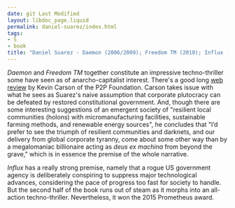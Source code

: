 ```yaml
---
date: git Last Modified
layout: libdoc_page.liquid
permalink: daniel-suarez/index.html
tags:
- S
- book
title: "Daniel Suarez - Daemon (2006/2009); Freedom TM (2010); Influx (2014)"
---
```


_Daemon_ and _Freedom TM_ together constitute an impressive techno-thriller some have seen as of anarcho-capitalist interest. There's a good long [web review](https://blog.p2pfoundation.net/daniel-suarez-daemon-and-freedom/2010/04/26) by Kevin Carson of the P2P Foundation. Carson takes issue with what he sees as Suarez's naive assumption that corporate plutocracy can be defeated by restored constitutional government. And, though there are some interesting suggestions of an emergent society of "resilient local communities (holons) with micromanufacturing facilities, sustainable farming methods, and renewable energy sources", he concludes that "I’d prefer to see the triumph of resilient communities and darknets, and our delivery from global corporate tyranny, come about some other way than by a megalomaniac billionaire acting as *deus ex machina* from beyond the grave," which is in essence the premise of the whole narrative.

_Influx_ has a really strong premise, namely that a rogue US government agency is deliberately conspiring to suppress major technological advances, considering the pace of progress too fast for society to handle. But the second half of the book runs out of steam as it morphs into an all-action techno-thriller. Nevertheless, it won the 2015 Prometheus award.